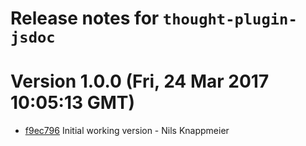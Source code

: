 # Release notes for `thought-plugin-jsdoc`

<a name="current-release"></a>
# Version 1.0.0 (Fri, 24 Mar 2017 10:05:13 GMT)

* [f9ec796](https://github.com/nknapp/thought-plugin-jsdoc/commit/f9ec796) Initial working version - Nils Knappmeier

